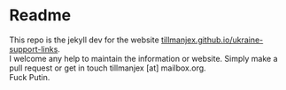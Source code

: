 # Readme

This repo is the jekyll dev for the website [tillmanjex.github.io/ukraine-support-links](https://tillmanjex.github.io/ukraine-support-links/).    
I welcome any help to maintain the information or website. Simply make a pull request or get in touch tillmanjex [at] mailbox.org.    
Fuck Putin. 